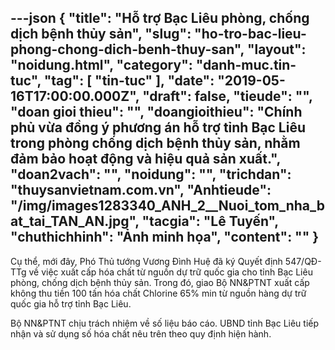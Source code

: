 ---json
{
    "title": "Hỗ trợ Bạc Liêu phòng, chống dịch bệnh thủy sản",
    "slug": "ho-tro-bac-lieu-phong-chong-dich-benh-thuy-san",
    "layout": "noidung.html",
    "category": "danh-muc.tin-tuc",
    "tag": [
        "tin-tuc"
    ],
    "date": "2019-05-16T17:00:00.000Z",
    "draft": false,
    "tieude": "",
    "doan gioi thieu": "",
    "doangioithieu": "Chính phủ vừa đồng ý phương án hỗ trợ tỉnh Bạc Liêu trong phòng chống dịch bệnh thủy sản, nhằm đảm bảo hoạt động và hiệu quả sản xuất.",
    "doan2vach": "",
    "noidung": "",
    "trichdan": "thuysanvietnam.com.vn",
    "Anhtieude": "/img/images1283340_ANH_2__Nuoi_tom_nha_bat_tai_TAN_AN.jpg",
    "tacgia": "Lê Tuyến",
    "chuthichhinh": "Ảnh minh họa",
    "__content__": ""
}
---
<p>Cụ thể, mới đ&acirc;y, Ph&oacute; Thủ tướng Vương Đ&igrave;nh Huệ đ&atilde; k&yacute; Quyết định 547/QĐ-TTg về việc xuất cấp h&oacute;a chất từ nguồn dự trữ quốc gia cho tỉnh Bạc Li&ecirc;u ph&ograve;ng, chống dịch bệnh thủy sản. Trong đ&oacute;, giao Bộ NN&amp;PTNT xuất cấp kh&ocirc;ng thu tiền 100 tấn h&oacute;a chất Chlorine 65% min từ nguồn h&agrave;ng dự trữ quốc gia hỗ trợ tỉnh Bạc Li&ecirc;u.</p>

<p>Bộ NN&amp;PTNT chịu tr&aacute;ch nhiệm về số liệu b&aacute;o c&aacute;o. UBND tỉnh Bạc Li&ecirc;u tiếp nhận v&agrave; sử dụng số h&oacute;a chất n&ecirc;u tr&ecirc;n theo quy định hiện h&agrave;nh.</p>
